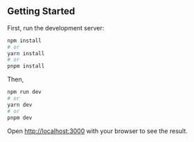 ## Getting Started

First, run the development server:

```bash
npm install
# or
yarn install
# or
pnpm install
```

Then,

```bash
npm run dev
# or
yarn dev
# or
pnpm dev
```

Open [http://localhost:3000](http://localhost:3000) with your browser to see the result.
